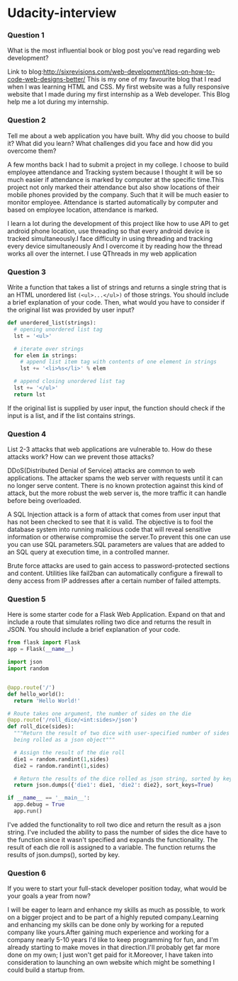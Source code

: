 # Udacity-interview 

### Question 1
What is the most influential book or blog post you’ve read regarding web development?

Link to blog:http://sixrevisions.com/web-development/tips-on-how-to-code-web-designs-better/
This is my one of my favourite blog that I read when I was learning HTML and CSS. My first website was a fully responsive website that I made during my first internship as a Web developer. This Blog help me a lot during my internship.


### Question 2
Tell me about a web application you have built. Why did you choose to build it? What did you learn? What challenges did you face and how did you overcome them?

A few months back I had to submit a project in my college. I choose to build employee attendance and Tracking system because I thought it will be so much easier if attendance is marked by computer at the specific time.This project not only marked their attendance but also show locations of their mobile phones provided by the company. Such that it will be much easier to monitor employee. Attendance is started automatically by computer and based on employee location, attendance is marked.

I learn a lot during the development of this project like how to use API to get android phone location, use threading so that every android device is tracked simultaneously.I face difficulty in using threading and tracking every device simultaneously And I overcome it by reading how the thread works all over the internet. I use QThreads in my web application  

### Question 3
Write a function that takes a list of strings and returns a single string that is an HTML unordered list `(<ul>...</ul>)` of those strings. You should include a brief explanation of your code. Then, what would you have to consider if the original list was provided by user input?

```python
def unordered_list(strings):
  # opening unordered list tag
  lst = '<ul>'

  # iterate over strings
  for elem in strings:
    # append list item tag with contents of one element in strings
    lst += '<li>%s</li>' % elem

  # append closing unordered list tag
  lst += '</ul>'
  return lst

```

If the original list is supplied by user input, the function should check if the input is a list, and if the list contains strings.

### Question 4
List 2-3 attacks that web applications are vulnerable to. How do these attacks work? How can we prevent those attacks?

DDoS(Distributed Denial of Service) attacks are common to web applications. The attacker spams the web server with requests until it can no longer serve content. There is no known protection against this kind of attack, but the more robust the web server is, the more traffic it can handle before being overloaded.

A SQL Injection attack is a form of attack that comes from user input that has not been checked to see that it is valid. The objective is to fool the database system into running malicious code that will reveal sensitive information or otherwise compromise the server.To prevent this one can use you can use SQL parameters.SQL parameters are values that are added to an SQL query at execution time, in a controlled manner.

Brute force attacks are used to gain access to password-protected sections and content. Utilities like fail2ban can automatically configure a firewall to deny access from IP addresses after a certain number of failed attempts.

### Question 5
Here is some starter code for a Flask Web Application. Expand on that and include a route that simulates rolling two dice and returns the result in JSON. You should include a brief explanation of your code.

```python
from flask import Flask
app = Flask(__name__)

import json
import random


@app.route('/')
def hello_world():
  return 'Hello World!'

# Route takes one argument, the number of sides on the die
@app.route('/roll_dice/<int:sides>/json')
def roll_dice(sides):
  """Return the result of two dice with user-specified number of sides
  being rolled as a json object"""

  # Assign the result of the die roll
  die1 = random.randint(1,sides)
  die2 = random.randint(1,sides)

  # Return the results of the dice rolled as json string, sorted by key
  return json.dumps({'die1': die1, 'die2': die2}, sort_keys=True)

if __name__ == '__main__':
  app.debug = True
  app.run()

```

I've added the functionality to roll two dice and return the result as a json string. I've included the ability to pass the number of sides the dice have to the function since it wasn't specified and expands the functionality. The result of each die roll is assigned to a variable. The function returns the results of json.dumps(), sorted by key.

### Question 6
If you were to start your full-stack developer position today, what would be your goals a year from now? 

I will be eager to learn and enhance my skills as much as possible, to work on a bigger project and to be part of a highly reputed company.Learning and enhancing my skills can be done only by working for a reputed company like yours.After gaining much experience and working for a company nearly 5-10 years I'd like to keep programming for fun, and I'm already starting to make moves in that direction.I'll probably get far more done on my own; I just won't get paid for it.Moreover, I have taken into consideration to launching an own website which might be something I could build a startup from. 
